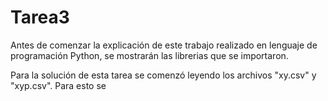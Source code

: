 # Tarea3
Antes de comenzar la explicación de este trabajo realizado en lenguaje de programación Python, se mostrarán las librerias que se importaron.


Para la solución de esta tarea se comenzó leyendo los archivos "xy.csv" y "xyp.csv". Para esto se 
